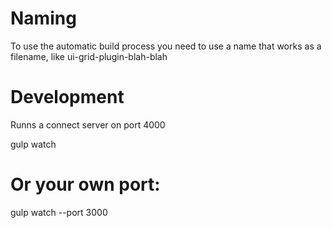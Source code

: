 
# Naming

To use the automatic build process you need to use a name that works as a filename, like ui-grid-plugin-blah-blah

# Development

Runns a connect server on port 4000

  gulp watch

  # Or your own port:
  gulp watch --port 3000